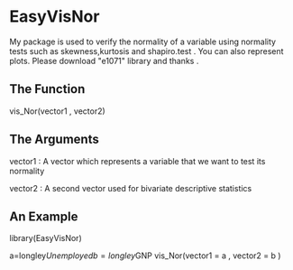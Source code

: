 # EasyVisNor
My package is used to verify the normality of a variable using normality tests such as skewness,kurtosis and shapiro.test . You can also represent plots. Please download "e1071" library and thanks .

## The Function
vis_Nor(vector1 , vector2)

## The Arguments
vector1	: A vector which represents a variable that we want to test its normality

vector2	: A second vector used for bivariate descriptive statistics

## An Example

library(EasyVisNor)

a=longley$Unemployed
b=longley$GNP
vis_Nor(vector1 = a , vector2 = b )
